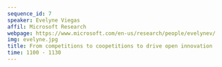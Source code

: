 ```yaml
---
sequence_id: 7
speaker: Evelyne Viegas
affil: Microsoft Research
webpage: https://www.microsoft.com/en-us/research/people/evelynev/
img: evelyne.jpg
title: From competitions to coopetitions to drive open innovation
time: 1100 - 1130
---
```

